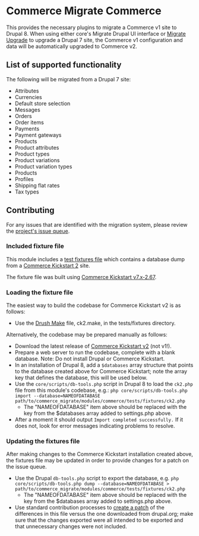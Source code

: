 # Commerce Migrate Commerce

This provides the necessary plugins to migrate a Commerce v1 site to Drupal 8.
When using either core's Migrate Drupal UI interface or [Migrate
Upgrade](https://www.drupal.org/project/migrate_upgrade) to upgrade a Drupal 7
site, the Commerce v1 configuration and data will be automatically upgraded to
Commerce v2.

## List of supported functionality

The following will be migrated from a Drupal 7 site:

* Attributes
* Currencies
* Default store selection
* Messages
* Orders
* Order items
* Payments
* Payment gateways
* Products
* Product attributes
* Product types
* Product variations
* Product variation types
* Products
* Profiles
* Shipping flat rates
* Tax types

## Contributing

For any issues that are identified with the migration system, please review the [project's issue queue](https://www.drupal.org/project/issues/commerce_migrate).

### Included fixture file

This module includes a [test fixtures file](https://www.drupal.org/docs/8/api/migrate-api/generating-database-fixtures-for-d8-migrate-tests) which contains a database dump from a [Commerce Kickstart 2](https://www.drupal.org/project/commerce_kickstart) site.

The fixture file was built using [Commerce Kickstart v7.x-2.67](https://www.drupal.org/project/commerce_kickstart/releases/7.x-2.67).

### Loading the fixture file

The easiest way to build the codebase for Commerce Kickstart v2 is as follows:

* Use the [Drush Make](https://docs.drush.org/en/8.x/make/) file, ck2.make, in the tests/fixtures directory.

Alternatively, the codebase may be prepared manually as follows:

* Download the latest release of [Commerce Kickstart v2](https://www.drupal.org/project/commerce_kickstart) (not v1!).
* Prepare a web server to run the codebase, complete with a blank database.
  Note: Do not install Drupal or Commerce Kickstart.
* In an installation of Drupal 8, add a `$databases` array structure that
  points to the database created above for Commerce Kickstart; note the array
  key that defines the database, this will be used below.
* Use the `core/scripts/db-tools.php` script in Drupal 8 to load the
  `ck2.php` file from this module's codebase, e.g.: `php core/scripts/db-tools.php import --database=NAMEOFDATABASE path/to/commerce_migrate/modules/commerce/tests/fixtures/ck2.php`
  * The "NAMEOFDATABASE" item above should be replaced with the key
    from the $databases array added to settings.php above.
* After a moment it should output `Import completed successfully.` If it does
  not, look for error messages indicating problems to resolve.

### Updating the fixtures file

After making changes to the Commerce Kickstart installation created above, the
fixtures file may be updated in order to provide changes for a patch on the
issue queue.

* Use the Drupal `db-tools.php` script to export the database, e.g. `php core/scripts/db-tools.php dump --database=NAMEOFDATABASE > path/to/commerce_migrate/modules/commerce/tests/fixtures/ck2.php`
  * The "NAMEOFDATABASE" item above should be replaced with the key
    from the $databases array added to settings.php above.
* Use standard contribution processes to [create a patch](https://www.drupal.org/node/707484) of the differences in this file versus the one downloaded from drupal.org; make sure that the changes  exported were all intended to be exported and that unnecessary changes were not included.
